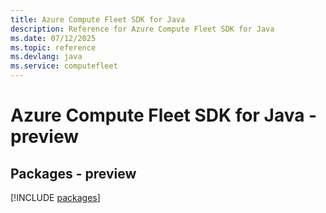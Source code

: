 ```yaml
---
title: Azure Compute Fleet SDK for Java
description: Reference for Azure Compute Fleet SDK for Java
ms.date: 07/12/2025
ms.topic: reference
ms.devlang: java
ms.service: computefleet
---
```

# Azure Compute Fleet SDK for Java - preview
## Packages - preview
[!INCLUDE [packages](compute-fleet-index.md)]